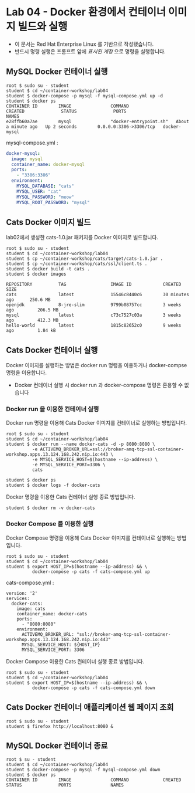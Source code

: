Lab 04 - Docker 환경에서 컨테이너 이미지 빌드와 실행
===

* 이 문서는 Red Hat Enterprise Linux 를 기반으로 작성됐습니다.
* 반드시 명령 실행은 프롬프트 앞에 *표시된 계정* 으로 명령을 실행합니다.  


## MySQL Docker 컨테이너 실행

```
root $ sudo su - student
student $ cd ~/container-workshop/lab04
student $ docker-compose -p mysql -f mysql-compose.yml up -d
student $ docker ps
CONTAINER ID        IMAGE               COMMAND                  CREATED              STATUS              PORTS                    NAMES
e28ffb60a7ae        mysql               "docker-entrypoint.sh"   About a minute ago   Up 2 seconds        0.0.0.0:3306->3306/tcp   docker-mysql
```
mysql-compose.yml : 
```yaml
docker-mysql:
  image: mysql
  container_name: docker-mysql
  ports:
    - "3306:3306"
  environment:
    MYSQL_DATABASE: "cats"
    MYSQL_USER: "cat"
    MYSQL_PASSWORD: "meow"
    MYSQL_ROOT_PASSWORD: "mysql"
```

 
## Cats Docker 이미지 빌드

lab02에서 생성한 cats-1.0.jar 패키지를 Docker 이미지로 빌드합니다.

```
root $ sudo su - student
student $ cd ~/container-workshop/lab04
student $ cp ~/container-workshop/cats/target/cats-1.0.jar .
student $ cp ~/container-workshop/cats/ssl/client.ts .
student $ docker build -t cats .
student $ docker images

REPOSITORY          TAG                 IMAGE ID            CREATED             SIZE
cats                latest              15546c8440c6        30 minutes ago      250.6 MB
openjdk             8-jre-slim          9799b08757cc        3 weeks ago         206.5 MB
mysql               latest              c73c7527c03a        3 weeks ago         412.3 MB
hello-world         latest              1815c82652c0        9 weeks ago         1.84 kB
```

## Cats Docker 컨테이너 실행

Docker 이미지를 실행하는 방법은 docker run 명령을 이용하거나 docker-compse 명령을 이용합니다. 
* Docker 컨테이너 실행 시 docker run 과 docker-compose 명령은 혼용할 수 없습니다
### Docker run 을 이용한 컨테이너 실행

Docker run 명령을 이용해 Cats Docker 이미지를 컨테이너로 실행하는 방법입니다. 

```
root $ sudo su - student
student $ cd ~/container-workshop/lab04
student $ docker run --name docker-cats -d -p 8080:8080 \
          -e ACTIVEMQ_BROKER_URL=ssl://broker-amq-tcp-ssl-container-workshop.apps.13.124.168.242.nip.io:443 \
          -e MYSQL_SERVICE_HOST=$(hostname --ip-address) \
          -e MYSQL_SERVICE_PORT=3306 \
          cats
          
student $ docker ps          
student $ docker logs -f docker-cats
```
Docker 명령을 이용한 Cats 컨테이너 실행 종료 방법입니다. 

```
student $ docker rm -v docker-cats
```

### Docker Compose 를 이용한 실행

Docker Compose 명령을 이용해 Cats Docker 이미지를 컨테이너로 실행하는 방법입니다.

```
root $ sudo su - student
student $ cd ~/container-workshop/lab04
student $ export HOST_IP=$(hostname --ip-address) && \
          docker-compose -p cats -f cats-compose.yml up
```

cats-compose.yml : 
```
version: '2'
services:
  docker-cats:
    image: cats
    container_name: docker-cats
    ports:
      - "8080:8080"
    environment:
      ACTIVEMQ_BROKER_URL: "ssl://broker-amq-tcp-ssl-container-workshop.apps.13.124.168.242.nip.io:443"
      MYSQL_SERVICE_HOST: ${HOST_IP}
      MYSQL_SERVICE_PORT: 3306
```

Docker Compose 이용한 Cats 컨테이너 실행 종료 방법입니다. 
```
root $ sudo su - student
student $ cd ~/container-workshop/lab04
student $ export HOST_IP=$(hostname --ip-address) && \
          docker-compose -p cats -f cats-compose.yml down
```

## Cats Docker 컨테이너 애플리케이션 웹 페이지 조회

```
root $ sudo su - student
student $ firefox http://localhost:8080 &
```

## MySQL Docker 컨테이너 종료

```
root $ su - student
student $ cd ~/container-workshop/lab04
student $ docker-compose -p mysql -f mysql-compose.yml down
student $ docker ps
CONTAINER ID        IMAGE               COMMAND             CREATED             STATUS              PORTS               NAMES 
```

  